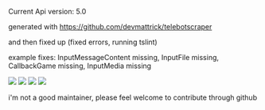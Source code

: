 Current Api version: 5.0

generated with https://github.com/devmattrick/telebotscraper

and then fixed up (fixed errors, running tslint)

example fixes: InputMessageContent missing, InputFile missing, CallbackGame missing, InputMedia missing

[![](https://api.gh-polls.com/poll/01ET2QAJ7CMJPNZKE4JR8797XD/classses%2C%20interfaces%2C%20types)](https://api.gh-polls.com/poll/01ET2QAJ7CMJPNZKE4JR8797XD/classses%2C%20interfaces%2C%20types/vote)
[![](https://api.gh-polls.com/poll/01ET2QAJ7CMJPNZKE4JR8797XD/interfaces%2C%20types)](https://api.gh-polls.com/poll/01ET2QAJ7CMJPNZKE4JR8797XD/interfaces%2C%20types/vote)
[![](https://api.gh-polls.com/poll/01ET2QAJ7CMJPNZKE4JR8797XD/classes%2C%20types)](https://api.gh-polls.com/poll/01ET2QAJ7CMJPNZKE4JR8797XD/classes%2C%20types/vote)
[![](https://api.gh-polls.com/poll/01ET2QAJ7CMJPNZKE4JR8797XD/types%20only)](https://api.gh-polls.com/poll/01ET2QAJ7CMJPNZKE4JR8797XD/types%20only/vote)

i'm not a good maintainer, please feel welcome to contribute through github
